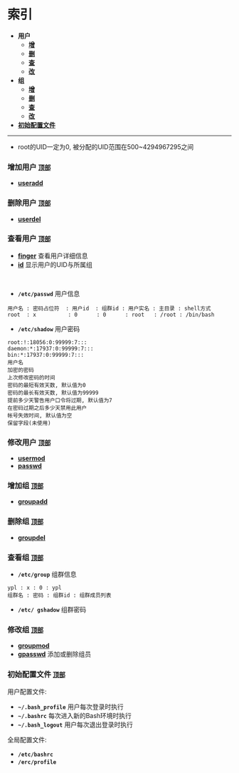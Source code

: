 # 索引
* **用户**
    * [**增**](#user-content-增加用户-顶部)
    * [**删**](#user-content-删除用户-顶部)
    * [**查**](#user-content-查看用户-顶部)
    * [**改**](#user-content-修改用户-顶部)
* **组**
    * [**增**](#user-content-增加组-顶部)
    * [**删**](#user-content-删除组-顶部)
    * [**查**](#user-content-查看组-顶部)
    * [**改**](#user-content-修改组-顶部)
* [**初始配置文件**](#user-content-初始配置文件-顶部)

******************************************************************************

* root的UID一定为0, 被分配的UID范围在500\~4294967295之间

### 增加用户 [`顶部`](#user-content-索引)
* [**useradd**](command.md/#user-content-useradd-顶部)

### 删除用户 [`顶部`](#user-content-索引)
* [**userdel**](command.md/#user-content-userdel-顶部)

### 查看用户 [`顶部`](#user-content-索引)
* [**finger**](command.md/#user-content-finger-顶部) 查看用户详细信息
* [**id**](command.md/#user-content-id-顶部) 显示用户的UID与所属组 
<br>

* **`/etc/passwd`** 用户信息
```
用户名 : 密码占位符  : 用户id  : 组群id : 用户实名 : 主目录 : shell方式
root  : x          : 0      : 0      : root   : /root : /bin/bash
```
* **`/etc/shadow`** 用户密码
```
root:!:18056:0:99999:7:::
daemon:*:17937:0:99999:7:::
bin:*:17937:0:99999:7:::
用户名 
加密的密码 
上次修改密码的时间 
密码的最短有效天数, 默认值为0
密码的最长有效天数, 默认值为99999
提前多少天警告用户口令将过期, 默认值为7
在密码过期之后多少天禁用此用户
帐号失效时间, 默认值为空
保留字段(未使用)
```

### 修改用户 [`顶部`](#user-content-索引)
* [**usermod**](command.md/#user-content-usermod-顶部)
* [**passwd**](command.md/#user-content-passwd-顶部)

### 增加组 [`顶部`](#user-content-索引)
* [**groupadd**](command.md/#user-content-groupadd-顶部)

### 删除组 [`顶部`](#user-content-索引)
* [**groupdel**](command.md/#user-content-groupdel-顶部)

### 查看组 [`顶部`](#user-content-索引)
* **`/etc/group`** 组群信息
```
ypl : x : 0 : ypl
组群名 : 密码 : 组群id : 组群成员列表
```
* **`/etc/ gshadow`** 组群密码

### 修改组 [`顶部`](#user-content-索引)
* [**groupmod**](command.md/#user-content-groupmod-顶部)
* [**gpasswd**](command.md/#user-content-gpasswd-顶部) 添加或删除组员

### 初始配置文件 [`顶部`](#user-content-索引)
用户配置文件:
* **`~/.bash_profile`** 用户每次登录时执行
* **`~/.bashrc`** 每次进入新的Bash环境时执行
* **`~/.bash_logout`** 用户每次退出登录时执行  
  
全局配置文件:
* **`/etc/bashrc`**
* **`/erc/profile`**
